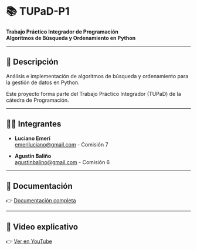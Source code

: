 # 📚 TUPaD-P1

**Trabajo Práctico Integrador de Programación**  
**Algoritmos de Búsqueda y Ordenamiento en Python**

---

## 📝 Descripción

Análisis e implementación de algoritmos de búsqueda y ordenamiento para la gestión de datos en Python.

Este proyecto forma parte del Trabajo Práctico Integrador (TUPaD) de la cátedra de Programación.

---

## 👨‍💻 Integrantes

- **Luciano Emerí**  
  [emeriluciano@gmail.com](mailto:emeriluciano@gmail.com) - Comisión 7

- **Agustín Baliño**  
  [agustinbalino@gmail.com](mailto:agustinbalino@gmail.com) - Comisión 6

---

## 📄 Documentación

👉 [Documentación completa](https://docs.google.com/document/d/1gCoD1TfQnovPcC8ZxbCpFOytMEu6cZl-h1bsbtXR3As/edit?usp=sharing)

---

## 🎥 Video explicativo

👉 [Ver en YouTube](https://youtu.be/ceu-b7A0k18)

